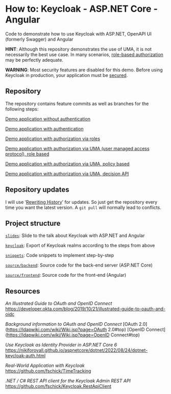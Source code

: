 # How to: Keycloak - ASP.NET Core - Angular

Code to demonstrate how to use Keycloak with ASP.NET, OpenAPI UI (formerly Swagger) and Angular

**HINT**: Although this repository demonstrates the use of UMA, it is not necessarily the best use case. In many scenarios, [role-based authorization](https://github.com/fschick/Keycloak.ASPNet.Angular/tree/authorization-via-roles) may be perfectly adequate.

**WARNING**: Most security features are disabled for this demo. Before using Keycloak in production, your application must be [secured](https://www.keycloak.org/docs/latest/securing_apps/index.html).

## Repository

The repository contains feature commits as well as branches for the following steps:

[Demo application without authentication](https://github.com/fschick/Keycloak.ASPNet.Angular/tree/01-authentication-none)

[Demo application with authentication](https://github.com/fschick/Keycloak.ASPNet.Angular/tree/02-authentication-only)

[Demo application with authorization via roles](https://github.com/fschick/Keycloak.ASPNet.Angular/tree/03-authorization-via-roles)

[Demo application with authorization via UMA (user managed access protocol), role based](https://github.com/fschick/Keycloak.ASPNet.Angular/tree/04-authorization-via-uma-role-based)

[Demo application with authorization via UMA, policy based](https://github.com/fschick/Keycloak.ASPNet.Angular/tree/05-authorization-via-uma-policy-based)

[Demo application with authorization via UMA, decision API](https://github.com/fschick/Keycloak.ASPNet.Angular/tree/06-authorization-via-uma-decision-api)

## Repository updates

I will use ‘[Rewriting History](https://git-scm.com/book/en/v2/Git-Tools-Rewriting-History)’ for updates. So just get the repository every time you want the latest version. A `git pull` will normally lead to conflicts.

## Project structure

[`slides`](https://github.com/fschick/Keycloak.ASPNet.Angular/tree/main/slides): Slide to the talk about Keycloak with ASP.NET and Angular

[`keycloak`](https://github.com/fschick/Keycloak.ASPNet.Angular/tree/main/keycloak): Export of Keycloak realms according to the steps from above

[`snippets`](https://github.com/fschick/Keycloak.ASPNet.Angular/tree/main/snippets): Code snippets to implement step-by-step

[ `source/backend`](https://github.com/fschick/Keycloak.ASPNet.Angular/tree/main/source/backend): Source code for the back-end server (ASP.NET Core)

[`source/frontend`](https://github.com/fschick/Keycloak.ASPNet.Angular/tree/main/source/frontend): Source code for the front-end (Angular)

## Resources

*An Illustrated Guide to OAuth and OpenID Connect*
https://developer.okta.com/blog/2019/10/21/illustrated-guide-to-oauth-and-oidc

*Background information to OAuth and OpenID Connect*
[OAuth 2.0](https://ldapwiki.com/wiki/Wiki.jsp?page=OAuth 2.0#top)
[OpenID Connect](https://ldapwiki.com/wiki/Wiki.jsp?page=OpenID Connect#top)

*Use Keycloak as Identity Provider in ASP.NET Core 6*
https://nikiforovall.github.io/aspnetcore/dotnet/2022/08/24/dotnet-keycloak-auth.html

*Real-World Application with Keycloak*
https://github.com/fschick/TimeTracking

*.NET / C# REST API client for the Keycloak Admin REST API*
https://github.com/fschick/Keycloak.RestApiClient